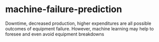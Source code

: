 # machine-failure-prediction
Downtime, decreased production, higher expenditures are all possible outcomes of equipment failure. However, machine learning may help to foresee and even avoid equipment breakdowns
